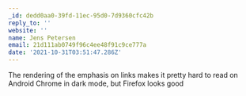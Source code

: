 ```yaml
---
_id: dedd0aa0-39fd-11ec-95d0-7d9360cfc42b
reply_to: ''
website: ''
name: Jens Petersen
email: 21d111ab0749f96c4ee48f91c9ce777a
date: '2021-10-31T03:51:47.286Z'
---
```

The rendering of the emphasis on links makes it pretty hard to read on Android Chrome in dark mode, but Firefox looks good
